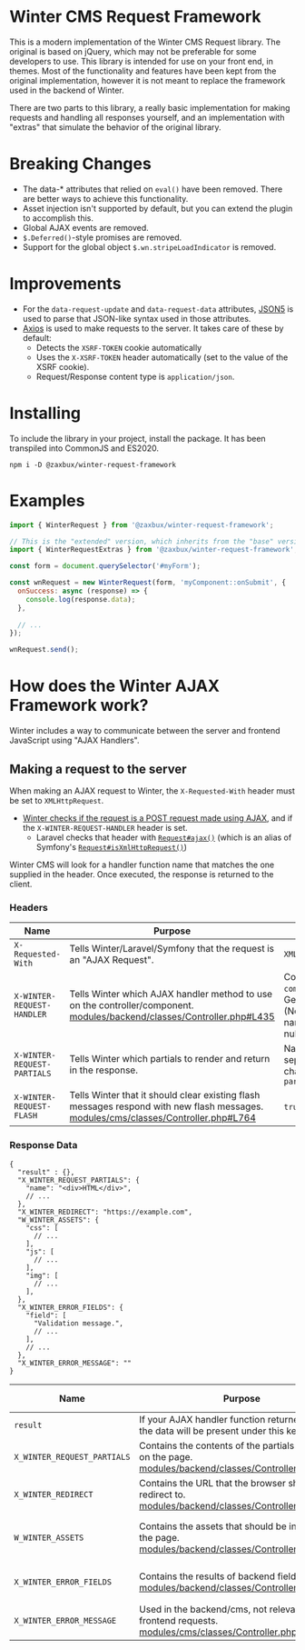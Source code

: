 # Winter CMS Request Framework

This is a modern implementation of the Winter CMS Request library. The original is based on jQuery, which may not be preferable for some developers to use. This library is intended for use on your front end, in themes. Most of the functionality and features have been kept from the original implementation, however it is not meant to replace the framework used in the backend of Winter.

There are two parts to this library, a really basic implementation for making requests and handling all responses yourself, and an implementation with "extras" that simulate the behavior of the original library.

# Breaking Changes

 * The data-* attributes that relied on `eval()` have been removed. There are better ways to achieve this functionality.
 * Asset injection isn't supported by default, but you can extend the plugin to accomplish this.
 * Global AJAX events are removed.
 * `$.Deferred()`-style promises are removed.
 * Support for the global object `$.wn.stripeLoadIndicator` is removed.

# Improvements

  * For the `data-request-update` and `data-request-data` attributes, [JSON5](https://github.com/json5/json5) is used to parse that JSON-like syntax used in those attributes.
  * [Axios](https://github.com/axios/axios) is used to make requests to the server. It takes care of these by default:
    * Detects the `XSRF-TOKEN` cookie automatically
    * Uses the `X-XSRF-TOKEN` header automatically (set to the value of the XSRF cookie).
    * Request/Response content type is `application/json`.

# Installing

To include the library in your project, install the package. It has been transpiled into CommonJS and ES2020.

```
npm i -D @zaxbux/winter-request-framework
```

# Examples

```javascript
import { WinterRequest } from '@zaxbux/winter-request-framework';

// This is the "extended" version, which inherits from the "base" version.
import { WinterRequestExtras } from '@zaxbux/winter-request-framework';

const form = document.querySelector('#myForm');

const wnRequest = new WinterRequest(form, 'myComponent::onSubmit', {
  onSuccess: async (response) => {
    console.log(response.data);
  },
  
  // ...
});

wnRequest.send();
```


# How does the Winter AJAX Framework work?

Winter includes a way to communicate between the server and frontend JavaScript using "AJAX Handlers".

## Making a request to the server

When making an AJAX request to Winter, the `X-Requested-With` header must be set to `XMLHttpRequest`.

  * [Winter checks if the request is a POST request made using AJAX](https://github.com/wintercms/winter/blob/9654e0e427536bd1c1e3652dc527547c0d7e2d7a/modules/backend/classes/Controller.php#L429), and if the `X-WINTER-REQUEST-HANDLER` header is set.
    * Laravel checks that header with [`Request#ajax()`](https://github.com/laravel/framework/blob/42102589bc7f7b8533ee1b815ef0cc18017d4e45/src/Illuminate/Http/Request.php#L238) (which is an alias of Symfony's [`Request#isXmlHttpRequest()`](https://github.com/symfony/http-foundation/blob/f60c2e55bebe18bb54c11d1d91c914ddc8d80995/Request.php#L1763))

Winter CMS will look for a handler function name that matches the one supplied in the header. Once executed, the response is returned to the client.

### Headers

| Name                        | Purpose | Values
| --------------------------- | ------- | -------
| `X-Requested-With`          | Tells Winter/Laravel/Symfony that the request is an "AJAX Request". | `XMLHttpRequest`
| `X-WINTER-REQUEST-HANDLER`  | Tells Winter which AJAX handler method to use on the controller/component. [modules/backend/classes/Controller.php#L435](https://github.com/wintercms/winter/blob/a56d7ec2af948480a2b24971b8118490f14dd042/modules/backend/classes/Controller.php#L435) | Component handler: `component::onEvent`; Generic handler: `onEvent` (Note: the `onAjax` handler name will always return null)
| `X-WINTER-REQUEST-PARTIALS` | Tells Winter which partials to render and return in the response. | Names of partials, separated by the `&` character. E.g. `partial1&partial2&partial3`
| `X-WINTER-REQUEST-FLASH`    | Tells Winter that it should clear existing flash messages respond with new flash messages. [modules/cms/classes/Controller.php#L764](https://github.com/wintercms/winter/blob/a56d7ec2af948480a2b24971b8118490f14dd042/modules/cms/classes/Controller.php#L764) | `true` \| `false`

### Response Data

```jsonc
{
  "result" : {},
  "X_WINTER_REQUEST_PARTIALS": {
    "name": "<div>HTML</div>",
    // ...
  },
  "X_WINTER_REDIRECT": "https://example.com",
  "W_WINTER_ASSETS": {
    "css": [
      // ...
    ],
    "js": [
      // ...
    ],
    "img": [
      // ...
    ],
  },
  "X_WINTER_ERROR_FIELDS": {
    "field": [
      "Validation message.",
      // ...
    ],
    // ...
  },
  "X_WINTER_ERROR_MESSAGE": ""
}
```

| Name                        | Purpose | JSON Structure Example
| --------------------------- | ------- | ----------------------
| `result`                    | If your AJAX handler function returned an array, the data will be present under this key. | N/A
| `X_WINTER_REQUEST_PARTIALS` | Contains the contents of the partials to update on the page. [modules/backend/classes/Controller.php#L460](https://github.com/wintercms/winter/blob/a56d7ec2af948480a2b24971b8118490f14dd042/modules/backend/classes/Controller.php#L460) | `{ "myPartial": "<div>...</div>", ... }`
| `X_WINTER_REDIRECT`         | Contains the URL that the browser should redirect to. [modules/backend/classes/Controller.php#L494](https://github.com/wintercms/winter/blob/a56d7ec2af948480a2b24971b8118490f14dd042/modules/backend/classes/Controller.php#L494)        | `"https://example.com"`
| `W_WINTER_ASSETS`           | Contains the assets that should be injected into the page. [modules/backend/classes/Controller.php#L508](https://github.com/wintercms/winter/blob/a56d7ec2af948480a2b24971b8118490f14dd042/modules/backend/classes/Controller.php#L508)   | `{ "css": [ "style.css", ... ], "js": [ "script.js", ... ], "img": [ "image.png", ... ] }`
| `X_WINTER_ERROR_FIELDS`     | Contains the results of backend field validation. [modules/backend/classes/Controller.php#L535](https://github.com/wintercms/winter/blob/a56d7ec2af948480a2b24971b8118490f14dd042/modules/backend/classes/Controller.php#L535)            | `{ "email": [ "The email field must be a valid email address.", ... ] }`
| `X_WINTER_ERROR_MESSAGE`    | Used in the backend/cms, not relevant for frontend requests. [modules/cms/classes/Controller.php#L790](https://github.com/wintercms/winter/blob/a56d7ec2af948480a2b24971b8118490f14dd042/modules/cms/classes/Controller.php#L790)